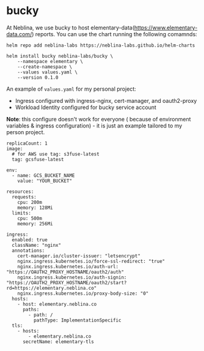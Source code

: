# bucky

At Neblina, we use bucky to host elementary-data(https://www.elementary-data.com/) reports. You can use the chart running the following comamnds:

```
helm repo add neblina-labs https://neblina-labs.github.io/helm-charts

helm install bucky neblina-labs/bucky \
    --namespace elementary \
    --create-namespace \
    --values values.yaml \
    --version 0.1.0
```


An example of `values.yaml` for my personal project:
- Ingress configured with ingress-nginx, cert-manager, and oauth2-proxy
- Workload Identity configured for bucky service account

**Note**: this configure doesn't work for everyone ( because of environment variables & ingress configuration) - it is just an example tailored to my person project.

```
replicaCount: 1
image:
  # for AWS use tag: s3fuse-latest
  tag: gcsfuse-latest

env:
  - name: GCS_BUCKET_NAME
    value: "YOUR_BUCKET"

resources:
  requests:
    cpu: 200m
    memory: 128Mi
  limits:
    cpu: 500m
    memory: 256Mi

ingress:
  enabled: true
  className: "nginx"
  annotations:
    cert-manager.io/cluster-issuer: "letsencrypt"
    nginx.ingress.kubernetes.io/force-ssl-redirect: "true"
    nginx.ingress.kubernetes.io/auth-url: "https://OAUTH2_PROXY_HOSTNAME/oauth2/auth"
    nginx.ingress.kubernetes.io/auth-signin: "https://OAUTH2_PROXY_HOSTNAME/oauth2/start?rd=https://elementary.neblina.co"
    nginx.ingress.kubernetes.io/proxy-body-size: "0"
  hosts:
    - host: elementary.neblina.co
      paths:
        - path: /
          pathType: ImplementationSpecific
  tls:
    - hosts:
        - elementary.neblina.co
      secretName: elementary-tls
```
